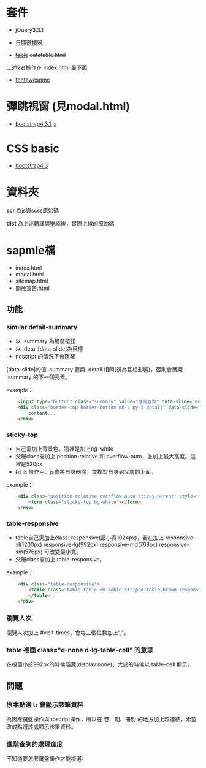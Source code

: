 # 套件

* jQuery3.3.1

* [日期選擇器](http://t1m0n.name/air-datepicker/docs/)
* [~~table~~](https://datatables.net/extensions/responsive/examples/styling/bootstrap4.html) ~~datatable.html~~

上述2者操作在 index.html 最下面

* [fontawesome](https://fontawesome.com/icons)

# 彈跳視窗 (見modal.html)

* [bootstrap4.3.1 js](https://getbootstrap.com/docs/4.3/components/modal/)

# CSS basic

* [bootstrap4.3](https://getbootstrap.com/docs/4.3/getting-started/introduction/)

# 資料夾

**scr** 為js與scss原始碼

**dist** 為上述轉譯與壓縮後，實際上線的原始碼

# sapmle檔

* index.html
* modal.html
* sitemap.html
* 開放宣告.html


## 功能

### similar detail-summary

* 以 .summary 為觸發按扭
* 以 .detail[data-slide]為目標
* noscript 的情況下會隱藏

[data-slide]的值 .summary 要與 .detail 相同(視為互相影響)，否則會展開 .summary 的下一個元素。

example：
```html
    <input type="button" class="summary" value="進階查詢" data-slide="advanced">
    <div class="border-top border-bottom mb-3 py-3 detail" data-slide="advanced">
        content...
    </div>
```
### sticky-top

* 自己需加上背景色。這裡是加上bg-white
* 父層class需加上 position-relative 和 overflow-auto，並加上最大高度。這裡是520px
* 因 IE 無作用，js會將自身刪除，並複製自身到父層的上面。

example：
```html
    <div class="position-relative overflow-auto sticky-parent" style="max-height:520px">
        <form class="sticky-top bg-white"></form>
    </div>
```

### table-responsive

* table自己需加上class: responsive(最小寬1024px)，若在加上 responsive-xl(1200px) responsive-lg(992px) responsive-md(768px) responsive-sm(576px) 可改變最小寬。
* 父層class需加上 table-responsive。

example：
```html
    <div class="table-responsive">
        <table class="table table-sm table-striped table-brown responsive" id="mytable" summary="最新出版公報資訊" aria-label="最新出版公報資訊" aria-describedby="最新出版公報資訊">
        </table>
    </div>
```

### 瀏覽人次

瀏覽人次加上 #visit-times，會每三個位數加上","。

### table 裡面 class="d-none d-lg-table-cell" 的意思

在視窗小於992px的時候隱藏(display:none)，大於的時候以 table-cell 顯示。

## 問題

### 原本點選 tr 會顯示該筆資料

為因應鍵盤操作與noscript操作，所以在 卷、期、冊別 的地方加上超連結，希望改成點選該處顯示該筆資料。

### 進階查詢的處理進度

不知道要怎麼鍵盤操作才能複選。
